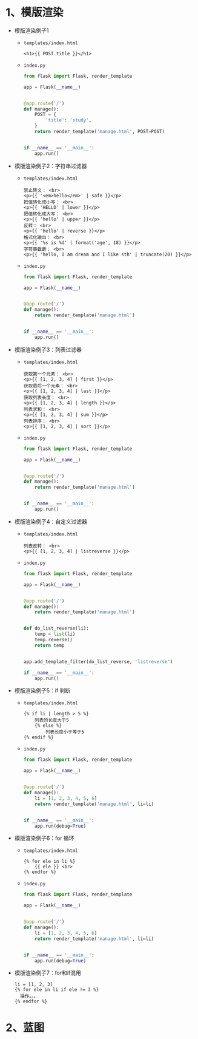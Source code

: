 # 1、模版渲染

- 模版渲染例子1

  - `templates/index.html`

    ```jinja2
    <h1>{{ POST.title }}</h1>
    ```

  - `index.py`

    ```python
    from flask import Flask, render_template
    
    app = Flask(__name__)
    
    
    @app.route('/')
    def manage():
    	POST = {
    		'title': 'study',
    	}
    	return render_template('manage.html', POST=POST)
    
    
    if __name__ == '__main__':
    	app.run()
    ```

- 模版渲染例子2：字符串过滤器

  - `templates/index.html`

    ```jinja2
    禁止转义： <br>
    <p>{{ '<em>hello</em>' | safe }}</p>
    把值转化成小写： <br>
    <p>{{ 'HELLO' | lower }}</p>
    把值转化成大写： <br>
    <p>{{ 'hello' | upper }}</p>
    反转： <br>
    <p>{{ 'hello' | reverse }}</p>
    格式化输出： <br>
    <p>{{ '%s is %d' | format('age', 18) }}</p>
    字符串截断： <br>
    <p>{{ 'hello, I am dream and I like sth' | truncate(20) }}</p>
    ```

  - `index.py`

    ```python
    from flask import Flask, render_template
    
    app = Flask(__name__)
    
    
    @app.route('/')
    def manage():
    	return render_template('manage.html')
    
    
    if __name__ == '__main__':
    	app.run()
    ```

- 模版渲染例子3：列表过滤器

  - `templates/index.html`

    ```jinja2
    获取第一个元素： <br>
    <p>{{ [1, 2, 3, 4] | first }}</p>
    获取最后一个元素： <br>
    <p>{{ [1, 2, 3, 4] | last }}</p>
    获取列表长度： <br>
    <p>{{ [1, 2, 3, 4] | length }}</p>
    列表求和： <br>
    <p>{{ [1, 2, 3, 4] | sum }}</p>
    列表排序： <br>
    <p>{{ [1, 2, 3, 4] | sort }}</p>
    ```

  - `index.py`

    ```python
    from flask import Flask, render_template
    
    app = Flask(__name__)
    
    
    @app.route('/')
    def manage():
    	return render_template('manage.html')
    
    
    if __name__ == '__main__':
    	app.run()
    ```

- 模版渲染例子4：自定义过滤器

  - `templates/index.html`

    ```jinja2
    列表反转： <br>
    <p>{{ [1, 2, 3, 4] | listreverse }}</p>
    ```

  - `index.py`

    ```python
    from flask import Flask, render_template
    
    app = Flask(__name__)
    
    
    @app.route('/')
    def manage():
    	return render_template('manage.html')
    
    
    def do_list_reverse(li):
        temp = list(li)
        temp.reverse()
        return temp
    
    
    app.add_template_filter(do_list_reverse, 'listreverse')
    
    if __name__ == '__main__':
    	app.run()
    ```

- 模版渲染例子5：if 判断

  - `templates/index.html`

    ```jinja2
    {% if li | length > 5 %}
    	列表的长度大于5
    	{% else %}
    		列表长度小于等于5
    {% endif %}
    ```

  - `index.py`

    ```python
    from flask import Flask, render_template
    
    app = Flask(__name__)
    
    
    @app.route('/')
    def manage():
    	li = [1, 2, 3, 4, 5, 6]
    	return render_template('manage.html', li=li)
    
    
    if __name__ == '__main__':
    	app.run(debug=True)
    ```

- 模版渲染例子6：for 循环

  - `templates/index.html`

    ```jinja2
    {% for ele in li %}
    	{{ ele }} <br>
    {% endfor %}
    ```

  - `index.py`

    ```python
    from flask import Flask, render_template
    
    app = Flask(__name__)
    
    
    @app.route('/')
    def manage():
    	li = [1, 2, 3, 4, 5, 6]
    	return render_template('manage.html', li=li)
    
    
    if __name__ == '__main__':
    	app.run(debug=True)
    ```

- 模版渲染例子7：for和if混用

  ```
  li = [1, 2, 3]
  {% for ele in li if ele != 3 %}
  	操作。。。
  {% endfor %}
  ```

# 2、蓝图



































































